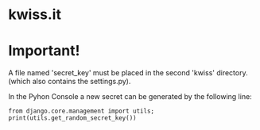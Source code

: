 # kwiss.it

<h1>Important!</h1>

<div>A file named 'secret_key' must be placed in the second 'kwiss' directory. (which also contains the settings.py).</div>

<div><p>In the Pyhon Console a new secret can be generated by the following line:</p>
<code>from django.core.management import utils; print(utils.get_random_secret_key())</code></div>
